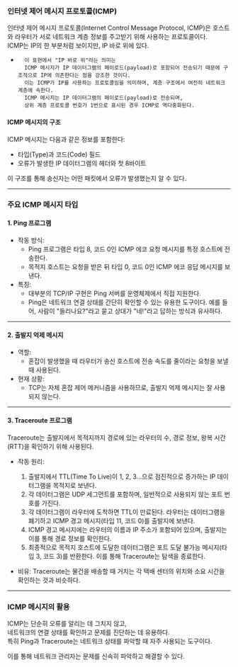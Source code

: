 ### 인터넷 제어 메시지 프로토콜(ICMP)

인터넷 제어 메시지 프로토콜(Internet Control Message Protocol, ICMP)은 호스트와 라우터가 서로 네트워크 계층 정보를 주고받기 위해 사용하는 프로토콜이다.        
ICMP는 IP의 한 부분처럼 보이지만, IP 바로 위에 있다.   
-       이 표현에서 "IP 바로 위"라는 의미는 
        ICMP 메시지가 IP 데이터그램의 페이로드(payload)로 포함되어 전송되기 때문에 구조적으로 IP에 의존한다는 점을 강조한 것이다.          
        이는 ICMP가 IP를 사용하는 프로토콜임을 의미하며, 계층 구조에서 여전히 네트워크 계층에 속한다.   
        ICMP 메시지는 IP 데이터그램의 페이로드(payload)로 전송되며,          
        상위 계층 프로토콜 번호가 1번으로 표시된 경우 ICMP로 역다중화된다.    

#### ICMP 메시지의 구조
ICMP 메시지는 다음과 같은 정보를 포함한다:
- 타입(Type)과 코드(Code) 필드
- 오류가 발생한 IP 데이터그램의 헤더와 첫 8바이트

이 구조를 통해 송신자는 어떤 패킷에서 오류가 발생했는지 알 수 있다.

---

### 주요 ICMP 메시지 타입

#### 1. Ping 프로그램
- 작동 방식: 
  - Ping 프로그램은 타입 8, 코드 0인 ICMP 에코 요청 메시지를 특정 호스트에 전송한다.
  - 목적지 호스트는 요청을 받은 뒤 타입 0, 코드 0인 ICMP 에코 응답 메시지를 보낸다.
- 특징: 
  - 대부분의 TCP/IP 구현은 Ping 서버를 운영체제에서 직접 지원한다.
  - Ping은 네트워크 연결 상태를 간단히 확인할 수 있는 유용한 도구이다. 예를 들어, 사람이 "들리나요?"라고 묻고 상대가 "네!"라고 답하는 방식과 유사하다.

---

#### 2. 출발지 억제 메시지
- 역할:
  - 혼잡이 발생했을 때 라우터가 송신 호스트에 전송 속도를 줄이라는 요청을 보낼 때 사용된다.
- 현재 상황:
  - TCP는 자체 혼잡 제어 메커니즘을 사용하므로, 출발지 억제 메시지는 잘 사용되지 않는다.

---

#### 3. Traceroute 프로그램
Traceroute는 출발지에서 목적지까지 경로에 있는 라우터의 수, 경로 정보, 왕복 시간(RTT)을 확인하기 위해 사용된다.

- 작동 원리:
  1. 출발지에서 TTL(Time To Live)이 1, 2, 3...으로 점진적으로 증가하는 IP 데이터그램을 목적지로 보낸다.
  2. 각 데이터그램은 UDP 세그먼트를 포함하며, 일반적으로 사용되지 않는 포트 번호를 가진다.
  3. 각 데이터그램이 라우터에 도착하면 TTL이 만료된다. 라우터는 데이터그램을 폐기하고 ICMP 경고 메시지(타입 11, 코드 0)를 출발지에 보낸다.
  4. ICMP 경고 메시지에는 라우터의 이름과 IP 주소가 포함되어 있으며, 출발지는 이를 통해 경로 정보를 확인한다.
  5. 최종적으로 목적지 호스트에 도달한 데이터그램은 포트 도달 불가능 메시지(타입 3, 코드 3)를 반환한다. 이를 통해 Traceroute는 탐색을 종료한다.

- 비유:
  Traceroute는 물건을 배송할 때 거치는 각 택배 센터의 위치와 소요 시간을 확인하는 것과 비슷하다. 

---

### ICMP 메시지의 활용
ICMP는 단순히 오류를 알리는 데 그치지 않고,        
네트워크의 연결 상태를 확인하고 문제를 진단하는 데 유용하다.      
특히 Ping과 Traceroute는 네트워크 상태를 파악할 때 자주 사용되는 도구이다. 

이를 통해 네트워크 관리자는 문제를 신속히 파악하고 해결할 수 있다.
